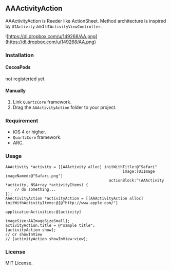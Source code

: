 ## AAActivityAction

AAActivityAction is Reeder like ActionSheet. Method architecture is inspired by `UIActivity` and `UIActivityViewController`.

![https://dl.dropbox.com/u/149268/AA.png](https://dl.dropbox.com/u/149268/AA.png)

### Installation

#### CocoaPods
not registerted yet.

#### Manually

1. Link `QuartzCore` framework.
1. Drag the `AAActivityAction` folder to your project.

### Requirement

* iOS 4 or higher.
* `QuartzCore` framework.
* ARC.

### Usage

````
AAActivity *activity = [[AAActivity alloc] initWithTitle:@"Safari"
                                                   image:[UIImage imageNamed:@"Safari.png"]
                                             actionBlock:^(AAActivity *activity, NSArray *activityItems) {
    // do something...
}];
AAActivityAction *activityAction = [[AAActivityAction alloc] initWithActivityItems:@[@"http://www.apple.com/"]
                                                             applicationActivities:@[activity]
                                                                         imageSize:AAImageSizeSmall];
activityAction.title = @"sample title";
[activityAction show];
// or showInView
// [activityAction showInView:view];
````

### License
MIT License.

